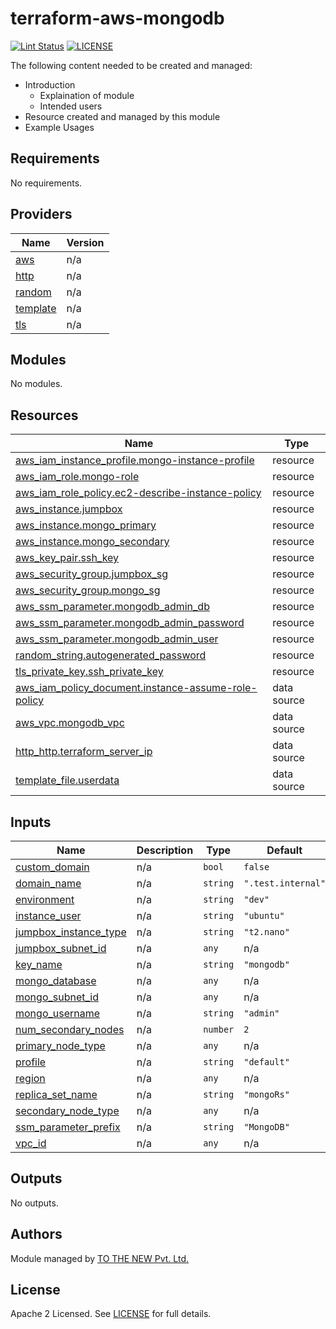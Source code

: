 # terraform-aws-mongodb

[![Lint Status](https://github.com/tothenew/terraform-aws-mongodb/workflows/Lint/badge.svg)](https://github.com/tothenew/terraform-aws-mongodb/actions)
[![LICENSE](https://img.shields.io/github/license/tothenew/terraform-aws-mongodb)](https://github.com/tothenew/terraform-aws-mongodb/blob/master/LICENSE)

The following content needed to be created and managed:
 - Introduction
     - Explaination of module 
     - Intended users
 - Resource created and managed by this module
 - Example Usages

<!-- BEGIN_TF_DOCS -->
## Requirements

No requirements.

## Providers

| Name | Version |
|------|---------|
| <a name="provider_aws"></a> [aws](#provider\_aws) | n/a |
| <a name="provider_http"></a> [http](#provider\_http) | n/a |
| <a name="provider_random"></a> [random](#provider\_random) | n/a |
| <a name="provider_template"></a> [template](#provider\_template) | n/a |
| <a name="provider_tls"></a> [tls](#provider\_tls) | n/a |

## Modules

No modules.

## Resources

| Name | Type |
|------|------|
| [aws_iam_instance_profile.mongo-instance-profile](https://registry.terraform.io/providers/hashicorp/aws/latest/docs/resources/iam_instance_profile) | resource |
| [aws_iam_role.mongo-role](https://registry.terraform.io/providers/hashicorp/aws/latest/docs/resources/iam_role) | resource |
| [aws_iam_role_policy.ec2-describe-instance-policy](https://registry.terraform.io/providers/hashicorp/aws/latest/docs/resources/iam_role_policy) | resource |
| [aws_instance.jumpbox](https://registry.terraform.io/providers/hashicorp/aws/latest/docs/resources/instance) | resource |
| [aws_instance.mongo_primary](https://registry.terraform.io/providers/hashicorp/aws/latest/docs/resources/instance) | resource |
| [aws_instance.mongo_secondary](https://registry.terraform.io/providers/hashicorp/aws/latest/docs/resources/instance) | resource |
| [aws_key_pair.ssh_key](https://registry.terraform.io/providers/hashicorp/aws/latest/docs/resources/key_pair) | resource |
| [aws_security_group.jumpbox_sg](https://registry.terraform.io/providers/hashicorp/aws/latest/docs/resources/security_group) | resource |
| [aws_security_group.mongo_sg](https://registry.terraform.io/providers/hashicorp/aws/latest/docs/resources/security_group) | resource |
| [aws_ssm_parameter.mongodb_admin_db](https://registry.terraform.io/providers/hashicorp/aws/latest/docs/resources/ssm_parameter) | resource |
| [aws_ssm_parameter.mongodb_admin_password](https://registry.terraform.io/providers/hashicorp/aws/latest/docs/resources/ssm_parameter) | resource |
| [aws_ssm_parameter.mongodb_admin_user](https://registry.terraform.io/providers/hashicorp/aws/latest/docs/resources/ssm_parameter) | resource |
| [random_string.autogenerated_password](https://registry.terraform.io/providers/hashicorp/random/latest/docs/resources/string) | resource |
| [tls_private_key.ssh_private_key](https://registry.terraform.io/providers/hashicorp/tls/latest/docs/resources/private_key) | resource |
| [aws_iam_policy_document.instance-assume-role-policy](https://registry.terraform.io/providers/hashicorp/aws/latest/docs/data-sources/iam_policy_document) | data source |
| [aws_vpc.mongodb_vpc](https://registry.terraform.io/providers/hashicorp/aws/latest/docs/data-sources/vpc) | data source |
| [http_http.terraform_server_ip](https://registry.terraform.io/providers/hashicorp/http/latest/docs/data-sources/http) | data source |
| [template_file.userdata](https://registry.terraform.io/providers/hashicorp/template/latest/docs/data-sources/file) | data source |

## Inputs

| Name | Description | Type | Default | Required |
|------|-------------|------|---------|:--------:|
| <a name="input_custom_domain"></a> [custom\_domain](#input\_custom\_domain) | n/a | `bool` | `false` | no |
| <a name="input_domain_name"></a> [domain\_name](#input\_domain\_name) | n/a | `string` | `".test.internal"` | no |
| <a name="input_environment"></a> [environment](#input\_environment) | n/a | `string` | `"dev"` | no |
| <a name="input_instance_user"></a> [instance\_user](#input\_instance\_user) | n/a | `string` | `"ubuntu"` | no |
| <a name="input_jumpbox_instance_type"></a> [jumpbox\_instance\_type](#input\_jumpbox\_instance\_type) | n/a | `string` | `"t2.nano"` | no |
| <a name="input_jumpbox_subnet_id"></a> [jumpbox\_subnet\_id](#input\_jumpbox\_subnet\_id) | n/a | `any` | n/a | yes |
| <a name="input_key_name"></a> [key\_name](#input\_key\_name) | n/a | `string` | `"mongodb"` | no |
| <a name="input_mongo_database"></a> [mongo\_database](#input\_mongo\_database) | n/a | `any` | n/a | yes |
| <a name="input_mongo_subnet_id"></a> [mongo\_subnet\_id](#input\_mongo\_subnet\_id) | n/a | `any` | n/a | yes |
| <a name="input_mongo_username"></a> [mongo\_username](#input\_mongo\_username) | n/a | `string` | `"admin"` | no |
| <a name="input_num_secondary_nodes"></a> [num\_secondary\_nodes](#input\_num\_secondary\_nodes) | n/a | `number` | `2` | no |
| <a name="input_primary_node_type"></a> [primary\_node\_type](#input\_primary\_node\_type) | n/a | `any` | n/a | yes |
| <a name="input_profile"></a> [profile](#input\_profile) | n/a | `string` | `"default"` | no |
| <a name="input_region"></a> [region](#input\_region) | n/a | `any` | n/a | yes |
| <a name="input_replica_set_name"></a> [replica\_set\_name](#input\_replica\_set\_name) | n/a | `string` | `"mongoRs"` | no |
| <a name="input_secondary_node_type"></a> [secondary\_node\_type](#input\_secondary\_node\_type) | n/a | `any` | n/a | yes |
| <a name="input_ssm_parameter_prefix"></a> [ssm\_parameter\_prefix](#input\_ssm\_parameter\_prefix) | n/a | `string` | `"MongoDB"` | no |
| <a name="input_vpc_id"></a> [vpc\_id](#input\_vpc\_id) | n/a | `any` | n/a | yes |

## Outputs

No outputs.
<!-- END_TF_DOCS -->
## Authors

Module managed by [TO THE NEW Pvt. Ltd.](https://github.com/tothenew)

## License

Apache 2 Licensed. See [LICENSE](https://github.com/tothenew/terraform-aws-mongodb/blob/main/LICENSE) for full details.

